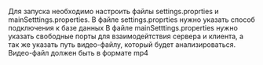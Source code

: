 Для запуска необходимо настроить файлы settings.proprties и mainSetttings.properties. 
В файле settings.proprties нужно указать способ подключения к базе данных
В файле mainSetttings.properties нужно указать свободные порты для взаимодейтствия сервера и клиента, а так же указать путь видео-файлу, который будет анализироваться. Видео-файл должен быть в формате mp4
